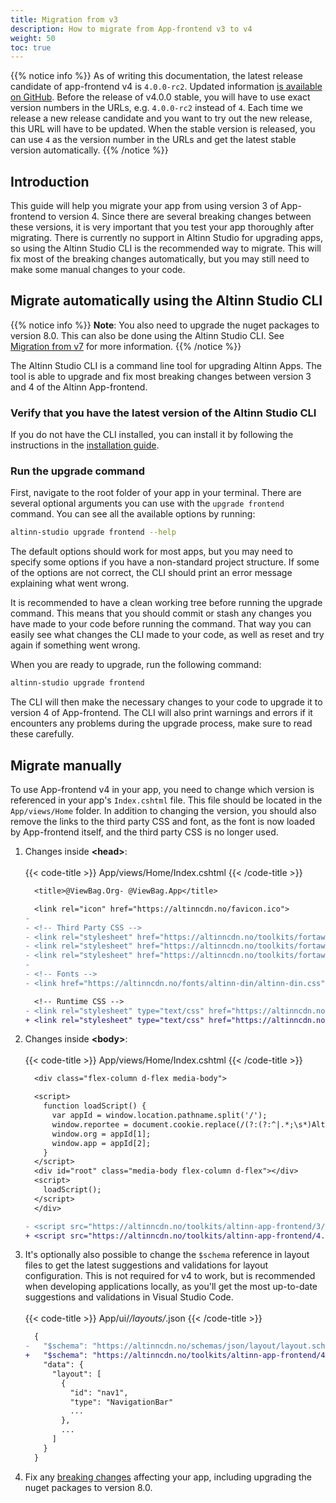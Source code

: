 ```yaml
---
title: Migration from v3
description: How to migrate from App-frontend v3 to v4
weight: 50
toc: true
---
```


{{% notice info %}}
As of writing this documentation, the latest release candidate of app-frontend v4 is `4.0.0-rc2`. Updated information
[is available on GitHub](https://github.com/Altinn/app-frontend-react/releases). Before the release of v4.0.0 stable,
you will have to use exact version numbers in the URLs, e.g. `4.0.0-rc2` instead of `4`. Each time we release a new
release candidate and you want to try out the new release, this URL will have to be updated. When the stable
version is released, you can use `4` as the version number in the URLs and get the latest stable version automatically.
{{% /notice %}}

## Introduction

This guide will help you migrate your app from using version 3 of App-frontend to version 4. 
Since there are several breaking changes between these versions, it is very important that you test your app thoroughly after migrating. 
There is currently no support in Altinn Studio for upgrading apps, so using the Altinn Studio CLI is the recommended way to migrate. 
This will fix most of the breaking changes automatically, but you may still need to make some manual changes to your code.

## Migrate automatically using the Altinn Studio CLI

{{% notice info %}}
**Note**: You also need to upgrade the nuget packages to version 8.0. This can also be done using the Altinn Studio CLI. See [Migration from v7](/community/changelog/app-nuget/v8/migrating-from-v7) for more information.
{{% /notice %}}

The Altinn Studio CLI is a command line tool for upgrading Altinn Apps. The tool is able to upgrade and fix most breaking changes between version 3 and 4 of the Altinn App-frontend.

### Verify that you have the latest version of the Altinn Studio CLI

If you do not have the CLI installed, you can install it by following the instructions in the [installation guide](/app/cli/install).

<!-- TODO: Uncomment and update version number when a new version gets released
Make sure you are using at least version 1.0.0 of the altinn studio cli. You can check the version by running:

```bash
altinn-studio --version
```

If you have an older version, you can update it by running:

```bash
dotnet tool update -g altinn.studio.cli
```

-->

### Run the upgrade command

First, navigate to the root folder of your app in your terminal. There are several optional arguments you can use with the `upgrade frontend` command. You can see all the available options by running:

```bash
altinn-studio upgrade frontend --help
```

The default options should work for most apps, but you may need to specify some options if you have a non-standard project structure. 
If some of the options are not correct, the CLI should print an error message explaining what went wrong.

It is recommended to have a clean working tree before running the upgrade command. 
This means that you should commit or stash any changes you have made to your code before running the command. 
That way you can easily see what changes the CLI made to your code, as well as reset and try again if something went wrong.

When you are ready to upgrade, run the following command:

```bash
altinn-studio upgrade frontend
```

The CLI will then make the necessary changes to your code to upgrade it to version 4 of App-frontend. The CLI will also print warnings and errors if it encounters any problems during the upgrade process, make sure to read these carefully.

## Migrate manually

To use App-frontend v4 in your app, you need to change which version is referenced in your app's `Index.cshtml` file. 
This file should be located in the `App/views/Home` folder. 
In addition to changing the version, you should also remove the links to the third party CSS and font, as the font is now loaded by App-frontend itself, and the third party CSS is no longer used.

1. Changes inside __&lt;head&gt;__:
    <br><br>
    {{< code-title >}}
    App/views/Home/Index.cshtml
    {{< /code-title >}}
    ```diff
      <title>@ViewBag.Org- @ViewBag.App</title>

      <link rel="icon" href="https://altinncdn.no/favicon.ico">
    - 
    - <!-- Third Party CSS -->
    - <link rel="stylesheet" href="https://altinncdn.no/toolkits/fortawesome/altinn-no-bold/0.1/css/embedded-woff.css">
    - <link rel="stylesheet" href="https://altinncdn.no/toolkits/fortawesome/altinn-no-regular/0.1/css/embedded-woff.css">
    - <link rel="stylesheet" href="https://altinncdn.no/toolkits/fortawesome/altinn-studio/0.1/css/embedded-woff.css">
    - 
    - <!-- Fonts -->
    - <link href="https://altinncdn.no/fonts/altinn-din/altinn-din.css" rel="stylesheet">

      <!-- Runtime CSS -->
    - <link rel="stylesheet" type="text/css" href="https://altinncdn.no/toolkits/altinn-app-frontend/3/altinn-app-frontend.css">
    + <link rel="stylesheet" type="text/css" href="https://altinncdn.no/toolkits/altinn-app-frontend/4.0.0-rc2/altinn-app-frontend.css">
    ```
2. Changes inside __&lt;body&gt;__:
    <br><br>
    {{< code-title >}}
    App/views/Home/Index.cshtml
    {{< /code-title >}}
    ```diff
      <div class="flex-column d-flex media-body">

      <script>
        function loadScript() {
          var appId = window.location.pathname.split('/');
          window.reportee = document.cookie.replace(/(?:(?:^|.*;\s*)AltinnPartyId\s*\=\s*([^;]*).*$)|^.*$/, "$1");;
          window.org = appId[1];
          window.app = appId[2];
        }
      </script>
      <div id="root" class="media-body flex-column d-flex"></div>
      <script>
        loadScript();
      </script>
      </div>

    - <script src="https://altinncdn.no/toolkits/altinn-app-frontend/3/altinn-app-frontend.js"></script>
    + <script src="https://altinncdn.no/toolkits/altinn-app-frontend/4.0.0-rc2/altinn-app-frontend.js"></script>
    ```
3. It's optionally also possible to change the `$schema` reference in layout files to get the latest suggestions
    and validations for layout configuration. This is not required for v4 to work, but is recommended when developing
    applications locally, as you'll get the most up-to-date suggestions and validations in Visual Studio Code.
    <br><br>
    {{< code-title >}}
    App/ui/*/layouts/*.json
    {{< /code-title >}}
    ```diff
      {
    -   "$schema": "https://altinncdn.no/schemas/json/layout/layout.schema.v1.json",
    +   "$schema": "https://altinncdn.no/toolkits/altinn-app-frontend/4.0.0-rc2/schemas/json/layout/layout.schema.v1.json",
        "data": {
          "layout": [
            {
              "id": "nav1",
              "type": "NavigationBar"
              ...
            },
            ...
          ]
        }
      }
    ```
4. Fix any [breaking changes](/community/changelog/app-frontend/v4) affecting your app, including upgrading the nuget packages to version 8.0.
